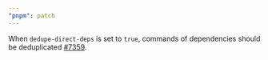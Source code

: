 ```yaml
---
"pnpm": patch
---
```


When `dedupe-direct-deps` is set to `true`, commands of dependencies should be deduplicated [#7359](https://github.com/pnpm/pnpm/pull/7359).
